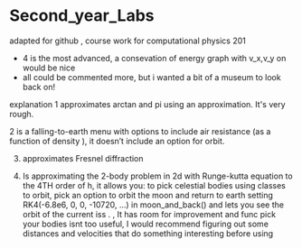 # Second_year_Labs
  adapted for github , course work for computational physics 201 
- 4 is the most advanced, a consevation of energy graph with v_x,v_y  on would be nice 
- all could be commented more, but i wanted a bit of a museum to look back on!

explanation
1 approximates arctan and pi using an approximation. It's very rough. 

2 is a falling-to-earth menu with options to include air resistance (as a function of density ), it doesn’t include an option for orbit. 

3. approximates Fresnel diffraction 

4.  Is approximating the 2-body problem in 2d with Runge-kutta equation to the 4TH order of h, it allows you: to pick celestial bodies using classes to orbit, 
pick an option to orbit the moon and return to earth setting  RK4(-6.8e6, 0, 0, -10720, ...) in moon_and_back() 
and lets you see the orbit of the current iss . , It has room for improvement and func pick your bodies isnt too useful, I would recommend figuring out some distances and velocities that do something interesting before using  

